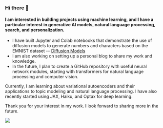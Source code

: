 ### Hi there 👋

#### I am interested in building projects using machine learning, and I have a particular interest in generative AI models, natural language processing, search, and personalization.

- I have built Jupyter and Colab notebooks that demonstrate the use of diffusion models to generate numbers and characters based on the EMNIST dataset -- [Diffusion Models]
- I am also working on setting up a personal blog to share my work and knowledge.
- In the future, I plan to create a GitHub repository with useful neural network modules, starting with transformers for natural language processing and computer vision.

Currently, I am learning about variational autoencoders and their applications to topic modeling and natural language processing. I have also recently started using JAX, Haiku, and Optax for deep learning.

Thank you for your interest in my work. I look forward to sharing more in the future.

[diffusion models]: https://github.com/varun-ml/diffusion-models-tutorial
![](https://komarev.com/ghpvc/?username=varun-ml&color=green)
